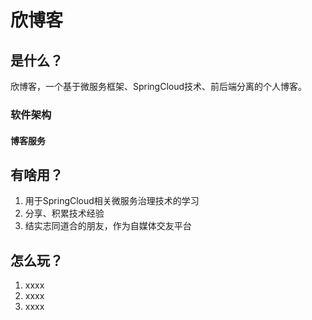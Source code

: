 # 欣博客

## 是什么？
欣博客，一个基于微服务框架、SpringCloud技术、前后端分离的个人博客。

### 软件架构

#### 博客服务

#### 

## 有啥用？

1.  用于SpringCloud相关微服务治理技术的学习
2.  分享、积累技术经验
3.  结实志同道合的朋友，作为自媒体交友平台

## 怎么玩？

1.  xxxx
2.  xxxx
3.  xxxx

